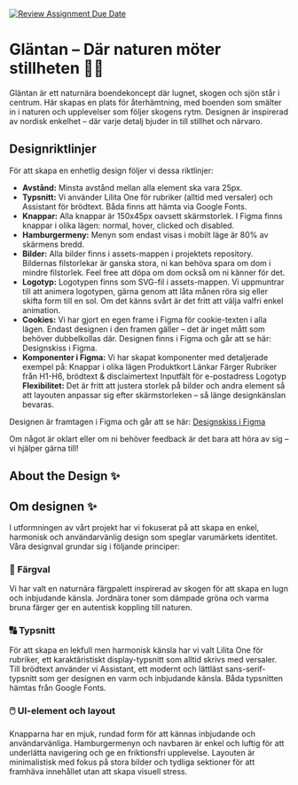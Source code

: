 [![Review Assignment Due Date](https://classroom.github.com/assets/deadline-readme-button-22041afd0340ce965d47ae6ef1cefeee28c7c493a6346c4f15d667ab976d596c.svg)](https://classroom.github.com/a/l0wzEkbn)

# Gläntan – Där naturen möter stillheten 🌿✨
Gläntan är ett naturnära boendekoncept där lugnet, skogen och sjön står i centrum. Här skapas en plats för återhämtning, med boenden som smälter in i naturen och upplevelser som följer skogens rytm. Designen är inspirerad av nordisk enkelhet – där varje detalj bjuder in till stillhet och närvaro.

## Designriktlinjer
För att skapa en enhetlig design följer vi dessa riktlinjer:
- **Avstånd:** Minsta avstånd mellan alla element ska vara 25px.
- **Typsnitt:** Vi använder Lilita One för rubriker (alltid med versaler) och Assistant för brödtext. Båda finns att hämta via Google Fonts.
- **Knappar:** Alla knappar är 150x45px oavsett skärmstorlek. I Figma finns knappar i olika lägen: normal, hover, clicked och disabled.
- **Hamburgermeny:** Menyn som endast visas i mobilt läge är 80% av skärmens bredd.
- **Bilder:** Alla bilder finns i assets-mappen i projektets repository. Bildernas filstorlekar är ganska stora, ni kan behöva spara om dom i mindre filstorlek. Feel free att döpa om dom också om ni känner för det.
- **Logotyp:** Logotypen finns som SVG-fil i assets-mappen. Vi uppmuntrar till att animera logotypen, gärna genom att låta månen röra sig eller skifta form till en sol. Om det känns svårt är det fritt att välja valfri enkel animation.
- **Cookies:** Vi har gjort en egen frame i Figma för cookie-texten i alla lägen. Endast designen i den framen gäller – det är inget mått som behöver dubbelkollas där.
Designen finns i Figma och går att se här: Designskiss i Figma.
- **Komponenter i Figma:** Vi har skapat komponenter med detaljerade exempel på:
Knappar i olika lägen
Produktkort
Länkar
Färger
Rubriker från H1-H6, brödtext & disclaimertext
Inputfält för e-postadress
Logotyp
**Flexibilitet:** Det är fritt att justera storlek på bilder och andra element så att layouten anpassar sig efter skärmstorleken – så länge designkänslan bevaras.

Designen är framtagen i Figma och går att se här: [Designskiss i Figma](https://www.figma.com/design/G2sEeffHFoKmBFZt3ynyEa/Panterkameleonterna?node-id=31-58&t=KNNzkBJ9OIN659ld-1)

Om något är oklart eller om ni behöver feedback är det bara att höra av sig – vi hjälper gärna till!

## About the Design ✨
## Om designen ✨
I utformningen av vårt projekt har vi fokuserat på att skapa en enkel, harmonisk och användarvänlig design som speglar varumärkets identitet. Våra designval grundar sig i följande principer:
### 🎨 Färgval
Vi har valt en naturnära färgpalett inspirerad av skogen för att skapa en lugn och inbjudande känsla. Jordnära toner som dämpade gröna och varma bruna färger ger en autentisk koppling till naturen.
### 🔠 Typsnitt
För att skapa en lekfull men harmonisk känsla har vi valt Lilita One för rubriker, ett karaktäristiskt display-typsnitt som alltid skrivs med versaler. Till brödtext använder vi Assistant, ett modernt och lättläst sans-serif-typsnitt som ger designen en varm och inbjudande känsla. Båda typsnitten hämtas från Google Fonts.
### 🖱️ UI-element och layout
Knapparna har en mjuk, rundad form för att kännas inbjudande och användarvänliga.
Hamburgermenyn och navbaren är enkel och luftig för att underlätta navigering och ge en friktionsfri upplevelse.
Layouten är minimalistisk med fokus på stora bilder och tydliga sektioner för att framhäva innehållet utan att skapa visuell stress.
